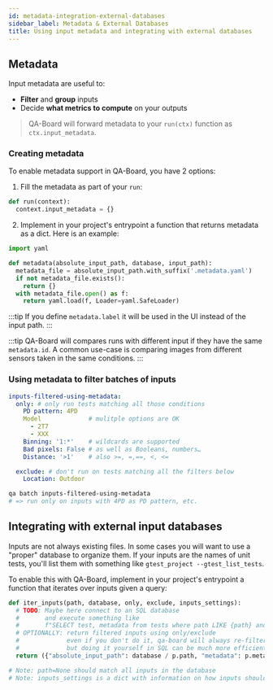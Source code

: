 ```yaml
---
id: metadata-integration-external-databases
sidebar_label: Metadata & External Databases
title: Using input metadata and integrating with external databases
---
```

## Metadata
Input metadata are useful to:
- **Filter** and **group** inputs
- Decide **what metrics to compute** on your outputs

> QA-Board will forward metadata to your `run(ctx)` function as `ctx.input_metadata`.

### Creating metadata
To enable metadata support in QA-Board, you have 2 options:

1. Fill the metadata as part of your `run`:

```python title="qa/main.py"
def run(context):
  context.input_metadata = {}
```

2. Implement in your project's entrypoint a function that returns metadata as a dict. Here is an example:

```python title="qa/main.py"
import yaml

def metadata(absolute_input_path, database, input_path):
  metadata_file = absolute_input_path.with_suffix('.metadata.yaml')
  if not metadata_file.exists():
    return {}
  with metadata_file.open() as f:
    return yaml.load(f, Loader=yaml.SafeLoader)
```

:::tip
If you define `metadata.label` it will be used in the UI instead of the input path.
:::

:::tip
QA-Board will compares runs with different input if they have the same `metadata.id`. A common use-case is comparing images from different sensors taken in the same conditions.
:::



### Using metadata to filter batches of inputs
```yaml title="qa/batches.yaml"
inputs-filtered-using-metadata:
  only: # only run tests matching all those conditions
    PD pattern: 4PD
    Model             # mulitple options are OK
      - 2T7
      - XXX
    Binning: '1:*'    # wildcards are supported
    Bad pixels: False # as well as Booleans, numbers…
    Distance: '>1'    # also >=, =,==, <, <=

  exclude: # don't run on tests matching all the filters below
    Location: Outdoor
```

```bash
qa batch inputs-filtered-using-metadata
# => run only on inputs with 4PD as PD pattern, etc.
```

## Integrating with external input databases
Inputs are not always existing files. In some cases you will want to use a "proper" database to organize them. If your inputs are the names of unit tests, you'll list them with something like `gtest_project --gtest_list_tests`.

To enable this with QA-Board, implement in your project's entrypoint a function that iterates over inputs given a query:

```python title="qa/main.py"
def iter_inputs(path, database, only, exclude, inputs_settings):
  # TODO: Maybe here connect to an SQL database
  #       and execute something like
  #       f"SELECT test, metadata from tests where path LIKE {path} and database={database}"
  # OPTIONALLY: return filtered inputs using only/exclude
  #             even if you don't do it, qa-board will always re-filter
  #             but doing it yourself in SQL can be much more efficient
  return ({"absolute_input_path": database / p.path, "metadata": p.metadata} for p in inputs)

# Note: path=None should match all inputs in the database
# Note: inputs_settings is a dict with information on how inputs should be found: file globs, use_parent, or anything else you put in qaboard.yaml's inputs.
```
